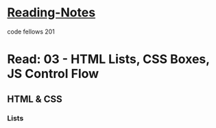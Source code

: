 # [Reading-Notes](https://alsosteve.github.io/reading-notes/)
code fellows 201

# Read: 03 - HTML Lists, CSS Boxes, JS Control Flow

## HTML & CSS

### Lists